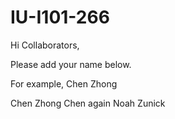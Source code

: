 # IU-I101-266

Hi Collaborators,

Please add your name below. 

For example, Chen Zhong

Chen Zhong Chen again
Noah Zunick

